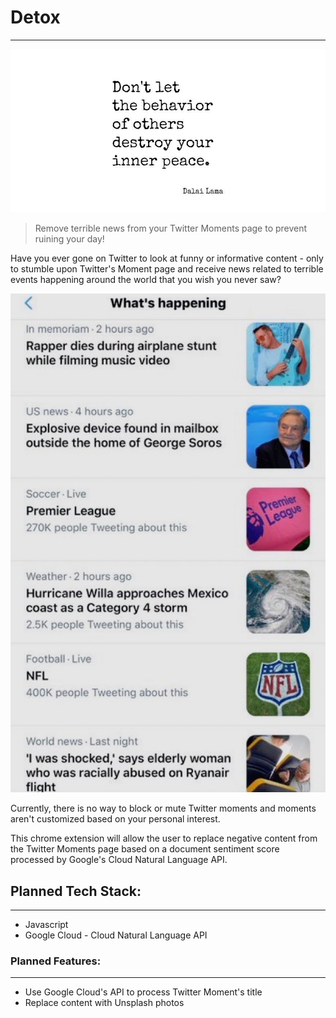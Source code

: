 # Detox

---

![detox](https://raw.githubusercontent.com/hubelin/chrome/master/assets/Chris_Salvatore_Dalai_Lama.jpg)

> Remove terrible news from your Twitter Moments page to prevent ruining your day!

Have you ever gone on Twitter to look at funny or informative content - only to stumble upon Twitter's Moment page and receive news related to terrible events happening around the world that you wish you never saw?

![moment](https://raw.githubusercontent.com/hubelin/chrome/master/assets/TwitterMoment.jpg)

Currently, there is no way to block or mute Twitter moments and moments aren't customized based on your personal interest.

This chrome extension will allow the user to replace negative content from the Twitter Moments page based on a document sentiment score processed by Google's Cloud Natural Language API.

## Planned Tech Stack:

---

- Javascript
- Google Cloud - Cloud Natural Language API

### Planned Features:

---

- Use Google Cloud's API to process Twitter Moment's title
- Replace content with Unsplash photos
